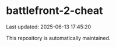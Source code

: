 # battlefront-2-cheat

Last updated: 2025-06-13 17:45:20

This repository is automatically maintained.
